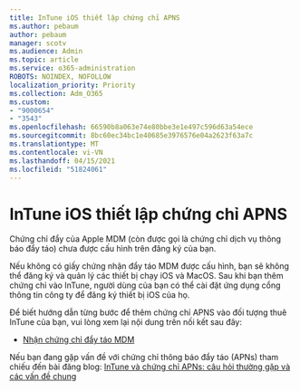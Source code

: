 ```yaml
---
title: InTune iOS thiết lập chứng chỉ APNS
ms.author: pebaum
author: pebaum
manager: scotv
ms.audience: Admin
ms.topic: article
ms.service: o365-administration
ROBOTS: NOINDEX, NOFOLLOW
localization_priority: Priority
ms.collection: Adm_O365
ms.custom:
- "9000654"
- "3543"
ms.openlocfilehash: 66590b8a063e74e80bbe3e1e497c596d63a54ece
ms.sourcegitcommit: 8bc60ec34bc1e40685e3976576e04a2623f63a7c
ms.translationtype: MT
ms.contentlocale: vi-VN
ms.lasthandoff: 04/15/2021
ms.locfileid: "51824061"
---
```

# <a name="intune-ios-set-up-apns-certificate"></a>InTune iOS thiết lập chứng chỉ APNS

Chứng chỉ đẩy của Apple MDM (còn được gọi là chứng chỉ dịch vụ thông báo đẩy táo) chưa được cấu hình trên đăng ký của bạn.

Nếu không có giấy chứng nhận đẩy táo MDM được cấu hình, bạn sẽ không thể đăng ký và quản lý các thiết bị chạy iOS và MacOS. Sau khi bạn thêm chứng chỉ vào InTune, người dùng của bạn có thể cài đặt ứng dụng cổng thông tin công ty để đăng ký thiết bị iOS của họ.

Để biết hướng dẫn từng bước để thêm chứng chỉ APNS vào đối tượng thuê InTune của bạn, vui lòng xem lại nội dung trên nối kết sau đây:

- [Nhận chứng chỉ đẩy táo MDM](https://docs.microsoft.com/mem/intune/enrollment/apple-mdm-push-certificate-get)

Nếu bạn đang gặp vấn đề với chứng chỉ thông báo đẩy táo (APNs) tham chiếu đến bài đăng blog: [InTune và chứng chỉ APNs: câu hỏi thường gặp và các vấn đề chung](https://techcommunity.microsoft.com/t5/Intune-Customer-Success/Intune-and-the-APNs-certificate-FAQ-and-common-issues/ba-p/280121)

